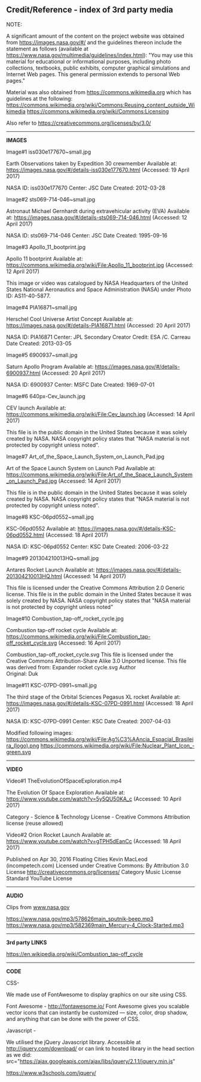 Credit/Reference - index of 3rd party media
-------------------------------------------

NOTE: 

A significant amount of the content on the project website was obtained from https://images.nasa.gov/#/ and the guidelines thereon include the statement as follows (available at https://www.nasa.gov/multimedia/guidelines/index.html):
"You may use this material for educational or informational purposes, including photo collections, textbooks, public exhibits, computer graphical simulations and Internet Web pages. This general permission extends to personal Web pages."

Material was also obtained from https://commons.wikimedia.org which has guidelines at the following:
https://commons.wikimedia.org/wiki/Commons:Reusing_content_outside_Wikimedia
https://commons.wikimedia.org/wiki/Commons:Licensing

Also refer to https://creativecommons.org/licenses/by/3.0/

_________________________________________________________________________________________________________

**IMAGES**

Image#1
iss030e177670~small.jpg 

Earth Observations taken by Expedition 30 crewmember
Available at: https://images.nasa.gov/#/details-iss030e177670.html
(Accessed: 19 April 2017)

NASA ID: iss030e177670
Center: JSC
Date Created: 2012-03-28


Image#2
sts069-714-046~small.jpg 

Astronaut Michael Gernhardt during extravehicular activity (EVA)
Available at: https://images.nasa.gov/#/details-sts069-714-046.html
(Accessed: 12 April 2017)

NASA ID: sts069-714-046
Center: JSC
Date Created: 1995-09-16


Image#3
Apollo_11_bootprint.jpg

Apollo 11 bootprint
Available at: https://commons.wikimedia.org/wiki/File:Apollo_11_bootprint.jpg
(Accessed: 12 April 2017)

This image or video was catalogued by NASA Headquarters of the United States National Aeronautics and Space Administration (NASA) under Photo ID: AS11-40-5877.


Image#4
PIA16871~small.jpg 

Herschel Cool Universe Artist Concept
Available at: https://images.nasa.gov/#/details-PIA16871.html
(Accessed: 20 April 2017)

NASA ID: PIA16871
Center: JPL
Secondary Creator Credit: ESA /C. Carreau
Date Created: 2013-03-05


Image#5
6900937~small.jpg

Saturn Apollo Program
Available at: https://images.nasa.gov/#/details-6900937.html
(Accessed: 20 April 2017)

NASA ID: 6900937
Center: MSFC
Date Created: 1969-07-01


Image#6
640px-Cev_launch.jpg

CEV launch
Available at: https://commons.wikimedia.org/wiki/File:Cev_launch.jpg
(Accessed: 14 April 2017)

This file is in the public domain in the United States because it was solely created by NASA. NASA copyright policy states that "NASA material is not protected by copyright unless noted".


Image#7
Art_of_the_Space_Launch_System_on_Launch_Pad.jpg

Art of the Space Launch System on Launch Pad
Available at: https://commons.wikimedia.org/wiki/File:Art_of_the_Space_Launch_System_on_Launch_Pad.jpg
(Accessed: 14 April 2017)

This file is in the public domain in the United States because it was solely created by NASA. NASA copyright policy states that "NASA material is not protected by copyright unless noted".


Image#8
KSC-06pd0552~small.jpg

KSC-06pd0552 
Available at: https://images.nasa.gov/#/details-KSC-06pd0552.html
(Accessed: 18 April 2017)

NASA ID: KSC-06pd0552
Center: KSC
Date Created: 2006-03-22


Image#9
201304210013HQ~small.jpg

Antares Rocket Launch
Available at: https://images.nasa.gov/#/details-201304210013HQ.html
(Accessed: 14 April 2017)

This file is licensed under the Creative Commons Attribution 2.0 Generic license.
This file is in the public domain in the United States because it was solely created by NASA. NASA copyright policy states that "NASA material is not protected by copyright unless noted"


Image#10
Combustion_tap-off_rocket_cycle.jpg

Combustion tap-off rocket cycle
Available at: https://commons.wikimedia.org/wiki/File:Combustion_tap-off_rocket_cycle.svg
(Accessed: 16 April 2017)

Combustion_tap-off_rocket_cycle.svg
This file is licensed under the Creative Commons Attribution-Share Alike 3.0 Unported license.
This file was derived from:  Expander rocket cycle.svg
Author 	
Original: Duk


Image#11
KSC-07PD-0991~small.jpg

The third stage of the Orbital Sciences Pegasus XL rocket
Available at: https://images.nasa.gov/#/details-KSC-07PD-0991.html
(Accessed: 18 April 2017)

NASA ID: KSC-07PD-0991
Center: KSC
Date Created: 2007-04-03


Modified following images:
https://commons.wikimedia.org/wiki/File:Ag%C3%AAncia_Espacial_Brasileira_(logo).png
https://commons.wikimedia.org/wiki/File:Nuclear_Plant_Icon_-green.svg
_________________________________________________________________________________________________________


**VIDEO**

Video#1
TheEvolutionOfSpaceExploration.mp4

The Evolution Of Space Exploration 
Available at: https://www.youtube.com/watch?v=5y5QU50KA_c
(Accessed: 10 April 2017)

Category - Science & Technology 
License - Creative Commons Attribution license (reuse allowed)


Video#2	
Orion Rocket Launch
Available at: https://www.youtube.com/watch?v=gTPH5dEanCc
(Accessed: 18 April 2017)

Published on Apr 30, 2016
Floating Cities Kevin MacLeod (incompetech.com)
Licensed under Creative Commons: By Attribution 3.0 License
http://creativecommons.org/licenses/
Category
        Music 
License
        Standard YouTube License

	
_________________________________________________________________________________________________________
	
**AUDIO**

Clips from www.nasa.gov

https://www.nasa.gov/mp3/578626main_sputnik-beep.mp3
https://www.nasa.gov/mp3/582369main_Mercury-4_Clock-Started.mp3

_________________________________________________________________________________________________________


**3rd party LINKS**

https://en.wikipedia.org/wiki/Combustion_tap-off_cycle

_________________________________________________________________________________________________________

**CODE**

CSS-

We made use of FontAwesome to display graphics on our site using CSS.

Font Awesome - http://fontawesome.io/
Font Awesome gives you scalable vector icons that can instantly be customized — size, color, drop shadow, and anything that can be done with the power of CSS.

Javascript -

We utilised the jQuery Javascript library.
Accessible at http://jquery.com/download/ or can link to hosted library in the head section as we did: src="https://ajax.googleapis.com/ajax/libs/jquery/2.1.1/jquery.min.js"

https://www.w3schools.com/jquery/




